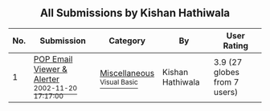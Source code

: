 ﻿<div align="center">

## All Submissions by Kishan Hathiwala

</div>

No.  | Submission | Category | By   | User Rating
---- | ---------- | -------- | ---- | -----------
1 | [POP Email Viewer & Alerter<br /><sup>2002-11-20 17:17:00</sup>](https://github.com/Planet-Source-Code/kishan-hathiwala-pop-email-viewer-alerter__1-40959) | [Miscellaneous<br /><sup>Visual Basic</sup>](../ByCategory/miscellaneous__1-1.md) | Kishan Hathiwala | 3.9 (27 globes from 7 users)
